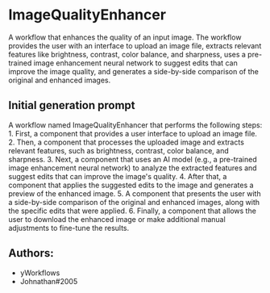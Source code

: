 
# ImageQualityEnhancer

A workflow that enhances the quality of an input image. The workflow provides the user with an interface to upload an image file, extracts relevant features like brightness, contrast, color balance, and sharpness, uses a pre-trained image enhancement neural network to suggest edits that can improve the image quality, and generates a side-by-side comparison of the original and enhanced images.
## Initial generation prompt
A workflow named ImageQualityEnhancer that performs the following steps: 1. First, a component that provides a user interface to upload an image file. 2. Then, a component that processes the uploaded image and extracts relevant features, such as brightness, contrast, color balance, and sharpness. 3. Next, a component that uses an AI model (e.g., a pre-trained image enhancement neural network) to analyze the extracted features and suggest edits that can improve the image's quality. 4. After that, a component that applies the suggested edits to the image and generates a preview of the enhanced image. 5. A component that presents the user with a side-by-side comparison of the original and enhanced images, along with the specific edits that were applied. 6. Finally, a component that allows the user to download the enhanced image or make additional manual adjustments to fine-tune the results.

## Authors: 
- yWorkflows
- Johnathan#2005
        